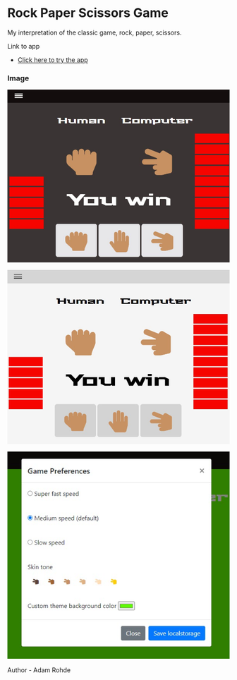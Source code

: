 # Rock Paper Scissors Game

My interpretation of the classic game, rock, paper, scissors.  

Link to app
- [Click here to try the app](https://adamrohde.github.io/rock-paper-scissors/)

### Image
![alt text](https://github.com/adamRohde/rock-paper-scissors/blob/master/res/RPS%20dark%20preview.jpg)

![alt text](https://github.com/adamRohde/rock-paper-scissors/blob/master/res/RPS%20light%20preview.jpg)

![alt text](https://github.com/adamRohde/rock-paper-scissors/blob/master/res/RPS%20game%20preferences.jpg)



Author - Adam Rohde
